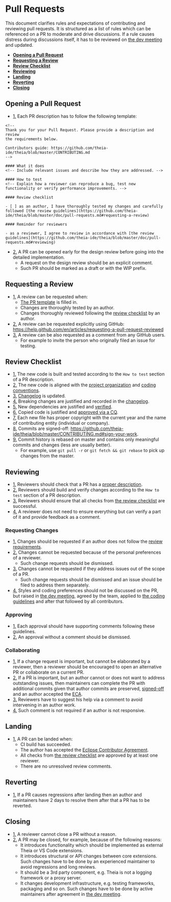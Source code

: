 # Pull Requests

This document clarifies rules and expectations of contributing and reviewing pull requests.
It is structured as a list of rules which can be referenced on a PR to moderate and drive discussions.
If a rule causes distress during discussions itself, it has to be reviewed on [the dev meeting](https://github.com/theia-ide/theia/wiki/Dev-Meetings) and updated.

 - [**Opening a Pull Request**](#opening-a-pull-request)
 - [**Requesting a Review**](#requesting-a-review)
 - [**Review Checklist**](#review-checklist)
 - [**Reviewing**](#reviewing)
 - [**Landing**](#landing)
 - [**Reverting**](#reverting)
 - [**Closing**](#closing)

## Opening a Pull Request

<a name="pr-template"></a>
- [1.](#pr-template) Each PR description has to follow the following template:
```
<!--
Thank you for your Pull Request. Please provide a description and review
the requirements below.

Contributors guide: https://github.com/theia-ide/theia/blob/master/CONTRIBUTING.md
-->

#### What it does
<!-- Include relevant issues and describe how they are addressed. -->

#### How to test
<!-- Explain how a reviewer can reproduce a bug, test new functionality or verify performance improvements. -->

#### Review checklist

- [ ] as an author, I have thoroughly tested my changes and carefully followed [the review guidelines](https://github.com/theia-ide/theia/blob/master/doc/pull-requests.md#requesting-a-review)

#### Reminder for reviewers

- as a reviewer, I agree to review in accordance with [the review guidelines](https://github.com/theia-ide/theia/blob/master/doc/pull-requests.md#reviewing)

```

<a name="design-review"></a>
- [2.](#design-review) A PR can be opened early for the design review before going into the detailed implementation.
  - A request on the design review should be an explicit comment.
  - Such PR should be marked as a draft or with the WIP prefix.

## Requesting a Review

<a name="review-reqs"></a>
- [1.](#review-reqs) A review can be requested when:
  - [The PR template](#pr-template) is filled in.
  - Changes are thoroughly tested by an author.
  - Changes thoroughly reviewed following the [review checklist](#review-checklist) by an author.
<a name="review-request-gh"></a>
- [2.](#review-request-gh) A review can be requested explicitly using GitHub: https://help.github.com/en/articles/requesting-a-pull-request-reviewed
<a name="review-request-comment"></a>
- [3.](#review-request-comment) A review can be also requested as a comment from any GitHub users.
  - For example to invite the person who originally filed an issue for testing.

## Review Checklist

<a name="checklist-build-and-test"></a>
- [1.](#checklist-build-and-test) The new code is built and tested according to the `How to test` section of a PR description.
<a name="checklist-project-org"></a>
- [2.](#checklist-project-org) The new code is aligned with the [project organization](https://github.com/theia-ide/theia/wiki/Code-Organization) and [coding conventions](https://github.com/theia-ide/theia/wiki/Coding-Guidelines).
<a name="checklist-changelog"></a>
- [3.](#checklist-changelog) [Changelog](https://github.com/theia-ide/theia/blob/master/CHANGELOG.md) is updated.
<a name="checklist-breaking-changes"></a>
- [4.](#checklist-breaking-changes) Breaking changes are justified and recorded in the [changelog](https://github.com/theia-ide/theia/blob/master/CHANGELOG.md).
<a name="checklist-dependencies"></a>
- [5.](#checklist-dependencies) New dependencies are justified and [verified](https://github.com/theia-ide/theia/wiki/Registering-CQs#wip---new-ecd-theia-intellectual-property-clearance-approach-experimental).
<a name="checklist-copied-code"></a>
- [6.](#checklist-copied-code) Copied code is justified and [approved via a CQ](https://github.com/theia-ide/theia/wiki/Registering-CQs#case-3rd-party-project-code-copiedforked-from-another-project-into-eclipse-theia-maintained-by-us).
<a name="checklist-copyright"></a>
- [7.](#checklist-copyright) Each new file has proper copyright with the current year and the name of contributing entity (individual or company).
<a name="checklist-sign-off"></a>
- [8.](#checklist-sign-off) Commits are signed-off: https://github.com/theia-ide/theia/blob/master/CONTRIBUTING.md#sign-your-work.
<a name="checklist-commit-history"></a>
- [9.](#checklist-commit-history) Commit history is rebased on master and contains only meaningful commits and changes (less are usually better).
  - For example, use `git pull -r` or `git fetch && git rebase` to pick up changes from the master.

## Reviewing

<a name="reviewing-template"></a>
- [1.](#eviewing-template) Reviewers should check that a PR has a [proper description](#pr-template).
<a name="reviewing-fn"></a>
- [2.](#eviewing-fn) Reviewers should build and verify changes according to the `How to test` section of a PR description.
<a name="reviewing-checklist"></a>
- [3.](#reviewing-checklist) Reviewers should ensure that all checks from [the review checklist](#review-checklist) are successful.
<a name="reviewing-share"></a>
- [4.](#reviewing-share) A reviewer does not need to ensure everything but can verify a part of it and provide feedback as a comment.

### Requesting Changes

<a name="changes-review-reqs"></a>
- [1.](#changes-review-reqs) Changes should be requested if an author does not follow the [review requirements](#review-reqs).
<a name="changes-no-nit"></a>
- [2.](#changes-no-nit) Changes cannot be requested because of the personal preferences of a reviewer.
  - Such change requests should be dismissed.
<a name="changes-no-out-of-scope"></a>
- [3.](#changes-no-out-of-scope) Changes cannot be requested if they address issues out of the scope of a PR.
  - Such change requests should be dismissed and an issue should be filed to address them separately.
<a name="changes-style-agreement"></a>
- [4.](#changes-style-agreement) Styles and coding preferences should not be discussed on the PR, but raised in [the dev meeting](https://github.com/theia-ide/theia/wiki/Dev-Meetings),
  agreed by the team, applied to [the coding guidelines](https://github.com/theia-ide/theia/wiki/Coding-Guidelines) and after that followed by all contributors.

### Approving

<a name="justifiying-approve"></a>
- [1.](#justifiying-approve) Each approval should have supporting comments following these guidelines.
<a name="dismissing-approve"></a>
- [2.](#dismissing-approve) An approval without a comment should be dismissed.

### Collaborating

<a name="collaboration-on-pr"></a>
- [1.](#collaboration-on-pr) If a change request is important, but cannot be elaborated by a reviewer,
then a reviewer should be encouraged to open an alternative PR or collaborate on a current PR.
<a name="completing-pr"></a>
- [2.](#completing-pr) If a PR is important, but an author cannot or does not want to address outstanding issues,
then maintainers can complete the PR with additional commits
given that author commits are preserved, [signed-off](https://github.com/theia-ide/theia/blob/master/CONTRIBUTING.md#sign-your-work) and an author accepted the [ECA](https://github.com/theia-ide/theia/blob/master/CONTRIBUTING.md#eclipse-contributor-agreement).
<a name="suggesting-help-on-pr"></a>
- [3.](#suggesting-help-on-pr) Reviewers have to suggest his help via a comment to avoid intervening in an author work.
<a name="landing-stale-pr"></a>
- [4.](#landing-stale-pr) Such comment is not required if an author is not responsive.

## Landing

<a name="landing-pr"></a>
- [1.](#landing-pr) A PR can be landed when:
  - CI build has succeeded.
  - The author has accepted the [Eclipse Contributor Agreement](https://github.com/theia-ide/theia/blob/master/CONTRIBUTING.md#eclipse-contributor-agreement).
  - All checks from [the review checklist](#pull-request-review-checklist) are approved by at least one reviewer.
  - There are no unresolved review comments.

## Reverting

<a name="reverting-pr"></a>
- [1.](#reverting-pr) If a PR causes regressions after landing
then an author and maintainers have 2 days to resolve them after that a PR has to be reverted.

## Closing

<a name="closing-pr"></a>
- [1.](#closing-pr) A reviewer cannot close a PR without a reason.
<a name="closing-pr-reasons"></a>
- [2.](#closing-pr-reasons) A PR may be closed, for example, because of the following reasons:
  - It introduces functionality which should be implemented as external Theia or VS Code extensions.
  - It introduces structural or API changes between core extensions.
  Such changes have to be done by an experienced maintainer to avoid regressions and long reviews.
  - It should be a 3rd party component, e.g. Theia is not a logging framework or a proxy server.
  - It changes development infrastructure, e.g. testing frameworks, packaging and so on.
Such changes have to be done by active maintainers after agreement in [the dev meeting](https://github.com/theia-ide/theia/wiki/Dev-Meetings).
